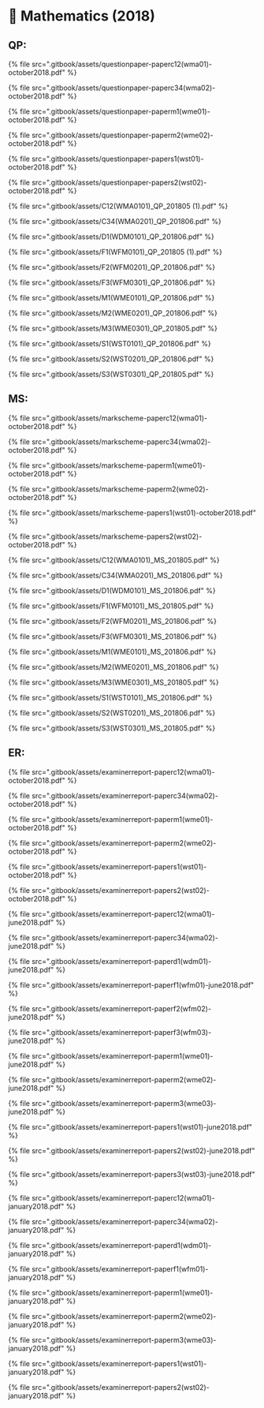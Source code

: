 # 🍑 Mathematics (2018)

## QP:

{% file src=".gitbook/assets/questionpaper-paperc12(wma01)-october2018.pdf" %}

{% file src=".gitbook/assets/questionpaper-paperc34(wma02)-october2018.pdf" %}

{% file src=".gitbook/assets/questionpaper-paperm1(wme01)-october2018.pdf" %}

{% file src=".gitbook/assets/questionpaper-paperm2(wme02)-october2018.pdf" %}

{% file src=".gitbook/assets/questionpaper-papers1(wst01)-october2018.pdf" %}

{% file src=".gitbook/assets/questionpaper-papers2(wst02)-october2018.pdf" %}

{% file src=".gitbook/assets/C12(WMA0101)_QP_201805 (1).pdf" %}

{% file src=".gitbook/assets/C34(WMA0201)_QP_201806.pdf" %}

{% file src=".gitbook/assets/D1(WDM0101)_QP_201806.pdf" %}

{% file src=".gitbook/assets/F1(WFM0101)_QP_201805 (1).pdf" %}

{% file src=".gitbook/assets/F2(WFM0201)_QP_201806.pdf" %}

{% file src=".gitbook/assets/F3(WFM0301)_QP_201806.pdf" %}

{% file src=".gitbook/assets/M1(WME0101)_QP_201806.pdf" %}

{% file src=".gitbook/assets/M2(WME0201)_QP_201806.pdf" %}

{% file src=".gitbook/assets/M3(WME0301)_QP_201805.pdf" %}

{% file src=".gitbook/assets/S1(WST0101)_QP_201806.pdf" %}

{% file src=".gitbook/assets/S2(WST0201)_QP_201806.pdf" %}

{% file src=".gitbook/assets/S3(WST0301)_QP_201805.pdf" %}

## MS:

{% file src=".gitbook/assets/markscheme-paperc12(wma01)-october2018.pdf" %}

{% file src=".gitbook/assets/markscheme-paperc34(wma02)-october2018.pdf" %}

{% file src=".gitbook/assets/markscheme-paperm1(wme01)-october2018.pdf" %}

{% file src=".gitbook/assets/markscheme-paperm2(wme02)-october2018.pdf" %}

{% file src=".gitbook/assets/markscheme-papers1(wst01)-october2018.pdf" %}

{% file src=".gitbook/assets/markscheme-papers2(wst02)-october2018.pdf" %}

{% file src=".gitbook/assets/C12(WMA0101)_MS_201805.pdf" %}

{% file src=".gitbook/assets/C34(WMA0201)_MS_201806.pdf" %}

{% file src=".gitbook/assets/D1(WDM0101)_MS_201806.pdf" %}

{% file src=".gitbook/assets/F1(WFM0101)_MS_201805.pdf" %}

{% file src=".gitbook/assets/F2(WFM0201)_MS_201806.pdf" %}

{% file src=".gitbook/assets/F3(WFM0301)_MS_201806.pdf" %}

{% file src=".gitbook/assets/M1(WME0101)_MS_201806.pdf" %}

{% file src=".gitbook/assets/M2(WME0201)_MS_201806.pdf" %}

{% file src=".gitbook/assets/M3(WME0301)_MS_201805.pdf" %}

{% file src=".gitbook/assets/S1(WST0101)_MS_201806.pdf" %}

{% file src=".gitbook/assets/S2(WST0201)_MS_201806.pdf" %}

{% file src=".gitbook/assets/S3(WST0301)_MS_201805.pdf" %}

## ER:

{% file src=".gitbook/assets/examinerreport-paperc12(wma01)-october2018.pdf" %}

{% file src=".gitbook/assets/examinerreport-paperc34(wma02)-october2018.pdf" %}

{% file src=".gitbook/assets/examinerreport-paperm1(wme01)-october2018.pdf" %}

{% file src=".gitbook/assets/examinerreport-paperm2(wme02)-october2018.pdf" %}

{% file src=".gitbook/assets/examinerreport-papers1(wst01)-october2018.pdf" %}

{% file src=".gitbook/assets/examinerreport-papers2(wst02)-october2018.pdf" %}

{% file src=".gitbook/assets/examinerreport-paperc12(wma01)-june2018.pdf" %}

{% file src=".gitbook/assets/examinerreport-paperc34(wma02)-june2018.pdf" %}

{% file src=".gitbook/assets/examinerreport-paperd1(wdm01)-june2018.pdf" %}

{% file src=".gitbook/assets/examinerreport-paperf1(wfm01)-june2018.pdf" %}

{% file src=".gitbook/assets/examinerreport-paperf2(wfm02)-june2018.pdf" %}

{% file src=".gitbook/assets/examinerreport-paperf3(wfm03)-june2018.pdf" %}

{% file src=".gitbook/assets/examinerreport-paperm1(wme01)-june2018.pdf" %}

{% file src=".gitbook/assets/examinerreport-paperm2(wme02)-june2018.pdf" %}

{% file src=".gitbook/assets/examinerreport-paperm3(wme03)-june2018.pdf" %}

{% file src=".gitbook/assets/examinerreport-papers1(wst01)-june2018.pdf" %}

{% file src=".gitbook/assets/examinerreport-papers2(wst02)-june2018.pdf" %}

{% file src=".gitbook/assets/examinerreport-papers3(wst03)-june2018.pdf" %}

{% file src=".gitbook/assets/examinerreport-paperc12(wma01)-january2018.pdf" %}

{% file src=".gitbook/assets/examinerreport-paperc34(wma02)-january2018.pdf" %}

{% file src=".gitbook/assets/examinerreport-paperd1(wdm01)-january2018.pdf" %}

{% file src=".gitbook/assets/examinerreport-paperf1(wfm01)-january2018.pdf" %}

{% file src=".gitbook/assets/examinerreport-paperm1(wme01)-january2018.pdf" %}

{% file src=".gitbook/assets/examinerreport-paperm2(wme02)-january2018.pdf" %}

{% file src=".gitbook/assets/examinerreport-paperm3(wme03)-january2018.pdf" %}

{% file src=".gitbook/assets/examinerreport-papers1(wst01)-january2018.pdf" %}

{% file src=".gitbook/assets/examinerreport-papers2(wst02)-january2018.pdf" %}
